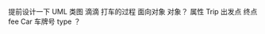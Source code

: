 提前设计一下 UML 类图
滴滴 打车的过程
面向对象 对象？ 属性
   Trip
     出发点
     终点
     fee
   Car
     车牌号
     type ？
     